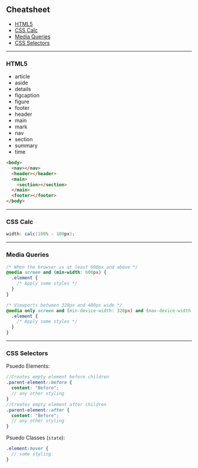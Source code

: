## Cheatsheet

- [HTML5](#HTML5)
- [CSS Calc](#CSS-Calc)
- [Media Queries](#Media-Queries)
- [CSS Selectors](#CSS-Selectors)

---

### HTML5

- article
- aside
- details
- figcaption
- figure
- footer
- header
- main
- mark
- nav
- section
- summary
- time

```html
<body>
  <nav></nav>
  <header></header>
  <main>
    <section></section>
  </main>
  <footer></footer>
</body>
```

---

### CSS Calc

```cs
width: calc(100% - 100px);
```

---

### Media Queries

```css
/* When the browser is at least 600px and above */
@media screen and (min-width: 600px) {
  .element {
    /* Apply some styles */
  }
}

/* Viewports between 320px and 480px wide */
@media only screen and (min-device-width: 320px) and (max-device-width: 480px) {
  .element {
    /* Apply some styles */
  }
}
```

---

### CSS Selectors

Psuedo Elements:

```scss
//Creates empty element before children
.parent-element::before {
  content: "Before";
  // any other styling
}
//Creates empty element after children
.parent-element::after {
  content: "Before";
  // any other styling
}
```

Psuedo Classes (`state`):

```scss
.element:hover {
  // some styling
}
```
